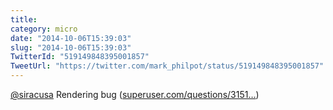 ```yaml
---
title: 
category: micro
date: "2014-10-06T15:39:03"
slug: "2014-10-06T15:39:03"
TwitterId: "519149848395001857"
TweetUrl: "https://twitter.com/mark_philpot/status/519149848395001857"
---
```


[@siracusa](https://twitter.com/siracusa) Rendering bug
([superuser.com/questions/3151…](http://superuser.com/questions/315184/what-is-this-little-arrow-on-top-of-a-tab-in-google-chrome))
